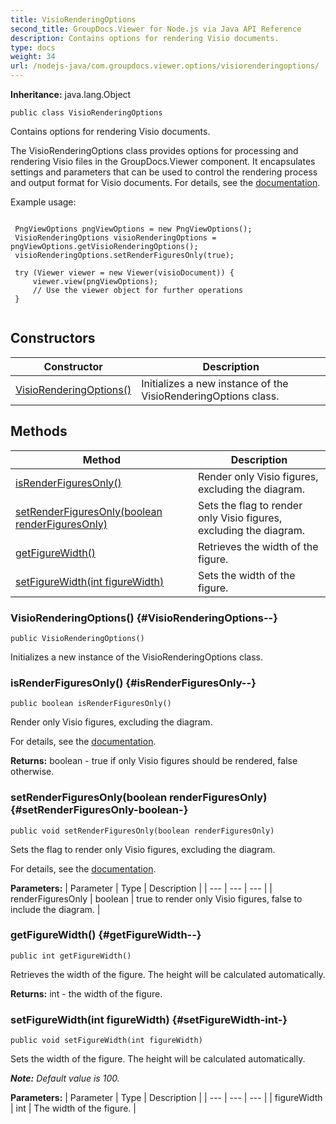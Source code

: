 ```yaml
---
title: VisioRenderingOptions
second_title: GroupDocs.Viewer for Node.js via Java API Reference
description: Contains options for rendering Visio documents.
type: docs
weight: 34
url: /nodejs-java/com.groupdocs.viewer.options/visiorenderingoptions/
---
```

**Inheritance:**
java.lang.Object
```
public class VisioRenderingOptions
```

Contains options for rendering Visio documents.

The VisioRenderingOptions class provides options for processing and rendering Visio files in the GroupDocs.Viewer component. It encapsulates settings and parameters that can be used to control the rendering process and output format for Visio documents. For details, see the [documentation][].

Example usage:

```

 PngViewOptions pngViewOptions = new PngViewOptions();
 VisioRenderingOptions visioRenderingOptions = pngViewOptions.getVisioRenderingOptions();
 visioRenderingOptions.setRenderFiguresOnly(true);

 try (Viewer viewer = new Viewer(visioDocument)) {
     viewer.view(pngViewOptions);
     // Use the viewer object for further operations
 }
 
```


[documentation]: https://docs.groupdocs.com/viewer/java/render-visio-documents/
## Constructors

| Constructor | Description |
| --- | --- |
| [VisioRenderingOptions()](#VisioRenderingOptions--) | Initializes a new instance of the  VisioRenderingOptions  class. |
## Methods

| Method | Description |
| --- | --- |
| [isRenderFiguresOnly()](#isRenderFiguresOnly--) | Render only Visio figures, excluding the diagram. |
| [setRenderFiguresOnly(boolean renderFiguresOnly)](#setRenderFiguresOnly-boolean-) | Sets the flag to render only Visio figures, excluding the diagram. |
| [getFigureWidth()](#getFigureWidth--) | Retrieves the width of the figure. |
| [setFigureWidth(int figureWidth)](#setFigureWidth-int-) | Sets the width of the figure. |
### VisioRenderingOptions() {#VisioRenderingOptions--}
```
public VisioRenderingOptions()
```


Initializes a new instance of the  VisioRenderingOptions  class.

### isRenderFiguresOnly() {#isRenderFiguresOnly--}
```
public boolean isRenderFiguresOnly()
```


Render only Visio figures, excluding the diagram.

For details, see the [documentation][].


[documentation]: https://docs.groupdocs.com/viewer/java/render-visio-documents/#render-only-diagram-shapes

**Returns:**
boolean -  true  if only Visio figures should be rendered,  false  otherwise.
### setRenderFiguresOnly(boolean renderFiguresOnly) {#setRenderFiguresOnly-boolean-}
```
public void setRenderFiguresOnly(boolean renderFiguresOnly)
```


Sets the flag to render only Visio figures, excluding the diagram.

For details, see the [documentation][].


[documentation]: https://docs.groupdocs.com/viewer/java/render-visio-documents/#render-only-diagram-shapes

**Parameters:**
| Parameter | Type | Description |
| --- | --- | --- |
| renderFiguresOnly | boolean |  true  to render only Visio figures,  false  to include the diagram. |

### getFigureWidth() {#getFigureWidth--}
```
public int getFigureWidth()
```


Retrieves the width of the figure. The height will be calculated automatically.

**Returns:**
int - the width of the figure.
### setFigureWidth(int figureWidth) {#setFigureWidth-int-}
```
public void setFigureWidth(int figureWidth)
```


Sets the width of the figure. The height will be calculated automatically.

***Note:** Default value is 100.*

**Parameters:**
| Parameter | Type | Description |
| --- | --- | --- |
| figureWidth | int | The width of the figure. |

